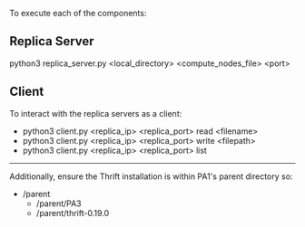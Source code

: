 To execute each of the components:

## Replica Server
python3 replica_server.py <local_directory> <compute_nodes_file> &lt;port&gt;

## Client 
To interact with the replica servers as a client: 
- python3 client.py <replica_ip> <replica_port> read &lt;filename&gt;
- python3 client.py <replica_ip> <replica_port> write &lt;filepath&gt;
- python3 client.py <replica_ip> <replica_port> list

---

Additionally, ensure the Thrift installation is within PA1's parent directory so:
- /parent
    - /parent/PA3
    - /parent/thrift-0.19.0
</br>
